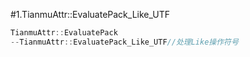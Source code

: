 #1.TianmuAttr::EvaluatePack_Like_UTF

```cpp
TianmuAttr::EvaluatePack
--TianmuAttr::EvaluatePack_Like_UTF//处理Like操作符号
```